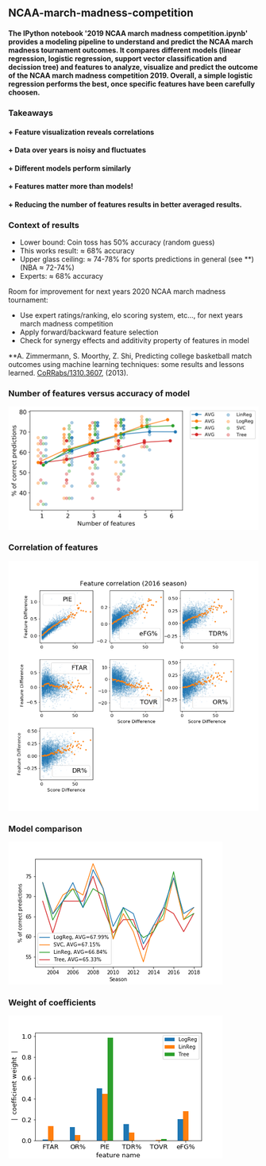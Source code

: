 ## NCAA-march-madness-competition

#### The IPython notebook '2019 NCAA march madness competition.ipynb' provides a modeling pipeline to understand and predict the NCAA march madness tournament outcomes. It compares different models (linear regression, logistic regression, support vector classification and decission tree) and features to analyze, visualize and predict the outcome of the NCAA march madness competition 2019. Overall, a simple logistic regression performs the best, once specific features have been carefully choosen.

### Takeaways
#### + Feature visualization reveals correlations
#### + Data over years is noisy and fluctuates
#### + Different models perform similarly
#### + Features matter more than models!
#### + Reducing the number of features results in better averaged results.

### Context of results
- Lower bound: Coin toss has 50% accuracy (random guess)
- This works result: ≈ 68% accuracy
- Upper glass ceiling: ≈ 74-78% for sports predictions in general (see **)
                        (NBA ≈ 72-74%)
- Experts: ≈ 68% accuracy

Room for improvement for next years 2020 NCAA march madness tournament:
- Use expert ratings/ranking, elo scoring system, etc…, for next years march madness competition
- Apply forward/backward feature selection
- Check for synergy effects and additivity property of features in model

**A. Zimmermann, S. Moorthy, Z. Shi, Predicting college basketball match outcomes using machine learning techniques: some results and lessons learned.  [CoRRabs/1310.3607](https://dblp.org/db/journals/corr/corr1310.html), (2013).


### Number of features versus accuracy of model
![Number of features versus accuracy of model](https://github.com/anose001/NCAA-march-madness-competition/blob/master/Features_vs_accuracy.png)


### Correlation of features
![Correlation of features](https://github.com/anose001/NCAA-march-madness-competition/blob/master/Feature_Correlation.png)


### Model comparison
![Model comparison](https://github.com/anose001/NCAA-march-madness-competition/blob/master/Models_Compared_4_features.png)


### Weight of coefficients
![Weight of coefficients](https://github.com/anose001/NCAA-march-madness-competition/blob/master/Coefficient_Weight.png)
